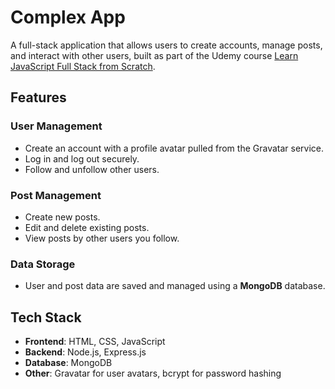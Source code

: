 # Complex App

A full-stack application that allows users to create accounts, manage posts, and interact with other users, built as part of the Udemy course [Learn JavaScript Full Stack from Scratch](https://www.udemy.com/course/learn-javascript-full-stack-from-scratch).

## Features

### User Management
- Create an account with a profile avatar pulled from the Gravatar service.
- Log in and log out securely.
- Follow and unfollow other users.

### Post Management
- Create new posts.
- Edit and delete existing posts.
- View posts by other users you follow.

### Data Storage
- User and post data are saved and managed using a **MongoDB** database.

## Tech Stack
- **Frontend**: HTML, CSS, JavaScript
- **Backend**: Node.js, Express.js
- **Database**: MongoDB
- **Other**: Gravatar for user avatars, bcrypt for password hashing
